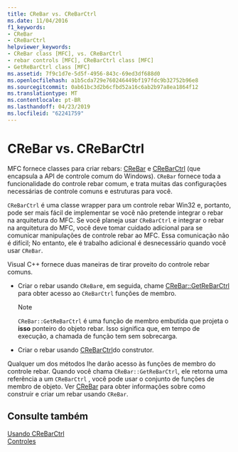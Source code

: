 ```yaml
---
title: CReBar vs. CReBarCtrl
ms.date: 11/04/2016
f1_keywords:
- CReBar
- CReBarCtrl
helpviewer_keywords:
- CReBar class [MFC], vs. CReBarCtrl
- rebar controls [MFC], CReBarCtrl class [MFC]
- GetReBarCtrl class [MFC]
ms.assetid: 7f9c1d7e-5d5f-4956-843c-69ed3df688d0
ms.openlocfilehash: a1b5cda729e760246449bf197fdc9b32752b96e8
ms.sourcegitcommit: 0ab61bc3d2b6cfbd52a16c6ab2b97a8ea1864f12
ms.translationtype: MT
ms.contentlocale: pt-BR
ms.lasthandoff: 04/23/2019
ms.locfileid: "62241759"
---
```

# <a name="crebar-vs-crebarctrl"></a>CReBar vs. CReBarCtrl

MFC fornece classes para criar rebars: [CReBar](../mfc/reference/crebar-class.md) e [CReBarCtrl](../mfc/reference/crebarctrl-class.md) (que encapsula a API de controle comum do Windows). `CReBar` fornece toda a funcionalidade do controle rebar comum, e trata muitas das configurações necessárias de controle comuns e estruturas para você.

`CReBarCtrl` é uma classe wrapper para um controle rebar Win32 e, portanto, pode ser mais fácil de implementar se você não pretende integrar o rebar na arquitetura do MFC. Se você planeja usar `CReBarCtrl` e integrar o rebar na arquitetura do MFC, você deve tomar cuidado adicional para se comunicar manipulações de controle rebar ao MFC. Essa comunicação não é difícil; No entanto, ele é trabalho adicional é desnecessário quando você usar `CReBar`.

Visual C++ fornece duas maneiras de tirar proveito do controle rebar comuns.

- Criar o rebar usando `CReBar`e, em seguida, chame [CReBar::GetReBarCtrl](../mfc/reference/crebar-class.md#getrebarctrl) para obter acesso ao `CReBarCtrl` funções de membro.

    > [!NOTE]
    >  `CReBar::GetReBarCtrl` é uma função de membro embutida que projeta o **isso** ponteiro do objeto rebar. Isso significa que, em tempo de execução, a chamada de função tem sem sobrecarga.

- Criar o rebar usando [CReBarCtrl](../mfc/reference/crebarctrl-class.md)do construtor.

Qualquer um dos métodos lhe darão acesso às funções de membro do controle rebar. Quando você chama `CReBar::GetReBarCtrl`, ele retorna uma referência a um `CReBarCtrl` , você pode usar o conjunto de funções de membro de objeto. Ver [CReBar](../mfc/reference/crebar-class.md) para obter informações sobre como construir e criar um rebar usando `CReBar`.

## <a name="see-also"></a>Consulte também

[Usando CReBarCtrl](../mfc/using-crebarctrl.md)<br/>
[Controles](../mfc/controls-mfc.md)
